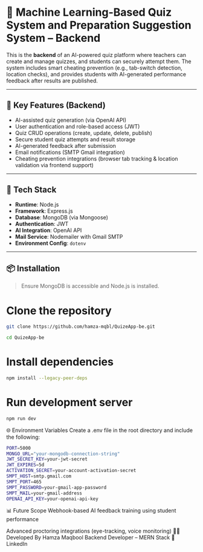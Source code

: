 # 🧠 Machine Learning-Based Quiz System and Preparation Suggestion System – Backend

This is the **backend** of an AI-powered quiz platform where teachers can create and manage quizzes, and students can securely attempt them. The system includes smart cheating prevention (e.g., tab-switch detection, location checks), and provides students with AI-generated performance feedback after results are published.

---

## 📌 Key Features (Backend)

- AI-assisted quiz generation (via OpenAI API)
- User authentication and role-based access (JWT)
- Quiz CRUD operations (create, update, delete, publish)
- Secure student quiz attempts and result storage
- AI-generated feedback after submission
- Email notifications (SMTP Gmail integration)
- Cheating prevention integrations (browser tab tracking & location validation via frontend support)

---

## 🧰 Tech Stack

- **Runtime**: Node.js
- **Framework**: Express.js
- **Database**: MongoDB (via Mongoose)
- **Authentication**: JWT
- **AI Integration**: OpenAI API
- **Mail Service**: Nodemailer with Gmail SMTP
- **Environment Config**: `dotenv`

---

## 📦 Installation

> Ensure MongoDB is accessible and Node.js is installed.

# Clone the repository

```bash
git clone https://github.com/hamza-mqbl/QuizeApp-be.git
```

```bash
cd QuizeApp-be
```

# Install dependencies

```bash
npm install --legacy-peer-deps
```

# Run development server

```bash
npm run dev
```

🌐 Environment Variables
Create a .env file in the root directory and include the following:

```bash
PORT=5000
MONGO_URL="your-mongodb-connection-string"
JWT_SECRET_KEY=your-jwt-secret
JWT_EXPIRES=5d
ACTIVATION_SECRET=your-account-activation-secret
SMPT_HOST=smtp.gmail.com
SMPT_PORT=465
SMPT_PASSWORD=your-gmail-app-password
SMPT_MAIL=your-gmail-address
OPENAI_API_KEY=your-openai-api-key
```

📊 Future Scope
Webhook-based AI feedback training using student performance

Advanced proctoring integrations (eye-tracking, voice monitoring)
🙋‍♂️ Developed By
Hamza Maqbool
Backend Developer – MERN Stack
🔗 LinkedIn
